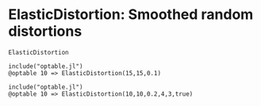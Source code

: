 # ElasticDistortion: Smoothed random distortions

```@docs
ElasticDistortion
```

```@eval
include("optable.jl")
@optable 10 => ElasticDistortion(15,15,0.1)
```

```@eval
include("optable.jl")
@optable 10 => ElasticDistortion(10,10,0.2,4,3,true)
```
